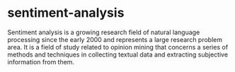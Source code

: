 # sentiment-analysis
Sentiment analysis is a growing research field of natural language processing since the early 2000 and represents a large research problem area. It is a field of study related to opinion mining that concerns a series of methods and techniques in collecting textual data and extracting subjective information from them.
